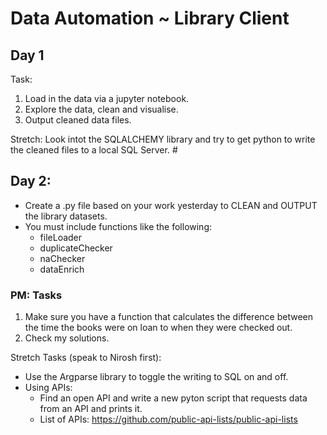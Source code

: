 # Data Automation ~ Library Client

## Day 1
Task:
1. Load in the data via a jupyter notebook.
2. Explore the data, clean and visualise.
3. Output cleaned data files.

Stretch: 
Look intot the SQLALCHEMY library and try to get python to write the cleaned files to a local SQL Server. #

## Day 2:

- Create a .py file based on your work yesterday to CLEAN and OUTPUT the library datasets. 
- You must include functions like the following:
    - fileLoader
    - duplicateChecker
    - naChecker
    - dataEnrich 

### PM: Tasks

1. Make sure you have a function that calculates the difference between the time the books were on loan to when they were checked out. 
2. Check my solutions.

Stretch Tasks (speak to Nirosh first):
- Use the Argparse library to toggle the writing to SQL on and off. 
- Using APIs:
    - Find an open API and write a new pyton script that requests data from an API and prints it.
    - List of APIs: https://github.com/public-api-lists/public-api-lists